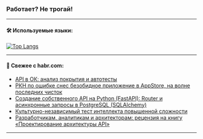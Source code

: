 ### Работает? Не трогай!

---
<!--
#### 🛠️ Technical stack:

![Java](https://img.shields.io/badge/Java-informational?logo=Oracle&style=flat&logoColor=white&color=FF4500)
![Kotlin](https://img.shields.io/badge/Kotlin-informational?logo=Kotlin&style=flat&logoColor=white&color=774D97)
![TS](https://img.shields.io/badge/TypeScript-informational?logo=typeScript&style=flat&logoColor=black&color=017acc)
![Python](https://img.shields.io/badge/Python-informational?logo=Python&style=flat&logoColor=black&color=ffdd54) <br>
![Spring](https://img.shields.io/badge/Spring-informational?logo=Spring&style=flat&logoColor=white&color=6DB33F) 
![SpringBoot](https://img.shields.io/badge/SpringBoot-informational?logo=SpringBoot&style=flat&logoColor=white&color=6DB33F)
![Nest](https://img.shields.io/badge/NestJS-informational?logo=NestJS&style=flat&logoColor=white&color=E0234E) 
![NodeJS](https://img.shields.io/badge/NodeJS-informational?logo=node.js&style=flat&logoColor=white&color=70A760)<br>
![PostgreSQL](https://img.shields.io/badge/PostgreSQL-informational?logo=PostgreSQL&style=flat&logoColor=white&color=DAA520)
![MongoDB](https://img.shields.io/badge/MongoDB-informational?logo=MongoDB&style=flat&logoColor=white&color=870000)
![Apache](https://img.shields.io/badge/Apache-informational?logo=apache&style=flat&logoColor=white&color=f74e28)

___ 
-->

#### 🛠️ Используемые языки:

[![Top Langs](https://github-readme-stats-u2qms2cxw-advtsettinggmailcoms-projects.vercel.app/api/top-langs/?username=zloylis&langs_count=10&hide_title=true&title_color=e6edf3&size_weight=0.5&count_weight=0.5&layout=compact&hide_progress=true&hide_border=true&theme=dracula)](https://github.com/zloylis)

<!---


####  :octocat:&nbsp;&nbsp; Статистика:

![GitHub stats](https://github-readme-stats-u2qms2cxw-advtsettinggmailcoms-projects.vercel.app/api?username=zloylis&show_icons=true&hide_border=true&theme=dracula&title_color=e6edf3&include_all_commits=true&count_private=true&hide_rank=false&hide_title=true&rank_icon=github)
-->
---

#### 💬 Свежее с habr.com:

<!-- BLOG-POST-LIST:START -->
- [API в ОК: анализ покрытия и автотесты](https://habr.com/ru/companies/odnoklassniki/articles/828222/?utm_source=habrahabr&utm_medium=rss&utm_campaign=828222)
- [РКН по ошибке снес безобидное приложение в AppStore, на волне последних чисток](https://habr.com/ru/articles/828438/?utm_source=habrahabr&utm_medium=rss&utm_campaign=828438)
- [Создание собственного API на Python &lpar;FastAPI&rpar;: Router и асинхронные запросы в PostgreSQL &lpar;SQLAlchemy&rpar;](https://habr.com/ru/articles/828328/?utm_source=habrahabr&utm_medium=rss&utm_campaign=828328)
- [Культурно-независимый тест интеллекта повышенной сложности](https://habr.com/ru/articles/828262/?utm_source=habrahabr&utm_medium=rss&utm_campaign=828262)
- [Разработчикам, аналитикам и архитекторам: рецензия на книгу «Проектирование архитектуры API»](https://habr.com/ru/companies/ssp-soft/articles/828412/?utm_source=habrahabr&utm_medium=rss&utm_campaign=828412)
<!-- BLOG-POST-LIST:END -->

---
